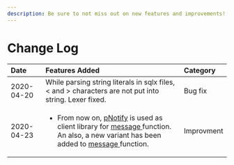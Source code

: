 ```yaml
---
description: Be sure to not miss out on new features and improvements!
---
```


# Change Log

<table>
  <thead>
    <tr>
      <th style="text-align:left">Date</th>
      <th style="text-align:left">Features Added</th>
      <th style="text-align:left">Category</th>
    </tr>
  </thead>
  <tbody>
    <tr>
      <td style="text-align:left">2020-04-20</td>
      <td style="text-align:left">While parsing string literals in sqlx files, &lt; and &gt; characters
        are not put into string. Lexer fixed.</td>
      <td style="text-align:left">Bug fix</td>
    </tr>
    <tr>
      <td style="text-align:left">2020-04-23</td>
      <td style="text-align:left">
        <p></p>
        <ul>
          <li>From now on, <a href="https://sciactive.com/pnotify/">pNotify</a> is used
            as client library for <a href="../language-reference/built-in-functions/sodium-built-in-functions/other-functions/message.md">message </a>function.
            An also, a new variant has been added to <a href="../language-reference/built-in-functions/sodium-built-in-functions/other-functions/message.md">message </a>function.</li>
        </ul>
      </td>
      <td style="text-align:left">Improvment</td>
    </tr>
  </tbody>
</table>